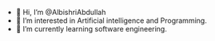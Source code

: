- 👋 Hi, I’m @AlbishriAbdullah
- 👀 I’m interested in Artificial intelligence and Programming.
- 🌱 I’m currently learning software engineering.


<!---
AlbishriAbdullah/AlbishriAbdullah is a ✨ special ✨ repository because its `README.md` (this file) appears on your GitHub profile.
You can click the Preview link to take a look at your changes.
--->

